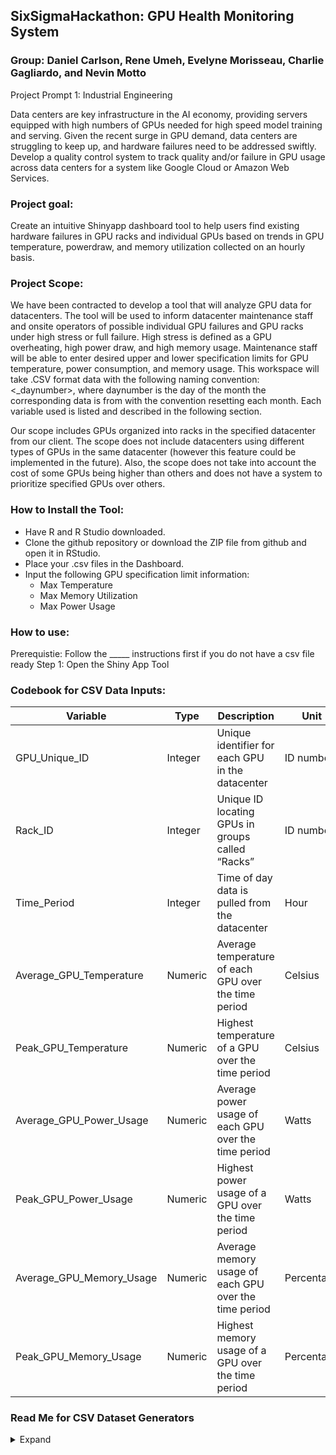 ## SixSigmaHackathon: GPU Health Monitoring System
### Group: Daniel Carlson, Rene Umeh, Evelyne Morisseau, Charlie Gagliardo, and Nevin Motto

Project Prompt 1: Industrial Engineering

Data centers are key infrastructure in the AI economy, providing servers equipped with high numbers of GPUs needed for high speed model training and serving. Given the recent surge in GPU demand, data centers are struggling to keep up, and hardware failures need to be addressed swiftly. Develop a quality control system to track quality and/or failure in GPU usage across data centers for a system like Google Cloud or Amazon Web Services.

### Project goal:

Create an intuitive Shinyapp dashboard tool to help users find existing hardware failures in GPU racks and individual GPUs based on trends in GPU temperature, powerdraw, and memory utilization collected on an hourly basis.

### Project Scope:

We have been contracted to develop a tool that will analyze GPU data for datacenters. The tool will be used to inform datacenter maintenance staff and onsite operators of possible individual GPU failures and GPU racks under high stress or full failure. High stress is defined as a GPU overheating, high power draw, and high memory usage. Maintenance staff will be able to enter desired upper and lower specification limits for GPU temperature, power consumption, and memory usage. This workspace will take .CSV format data with the following naming convention: <_daynumber>, where daynumber is the day of the month the corresponding data is from with the convention resetting each month. Each variable used is listed and described in the following section. 

Our scope includes GPUs organized into racks in the specified datacenter from our client. The scope does not include datacenters using different types of GPUs in the same datacenter (however this feature could be implemented in the future). Also, the scope does not take into account the cost of some GPUs being higher than others and does not have a system to prioritize specified GPUs over others. 

### How to Install the Tool:

- Have R and R Studio downloaded.
- Clone the github repository or download the ZIP file from github and open it in RStudio.
- Place your .csv files in the Dashboard.
- Input the following GPU specification limit information:
  - Max Temperature
  - Max Memory Utilization
  - Max Power Usage

### How to use:  

Prerequistie: Follow the _____ instructions first if you do not have a csv file ready
Step 1: Open the Shiny App Tool

### Codebook for CSV Data Inputs:

| Variable                    | Type     | Description                                               | Unit        |
|-----------------------------|----------|-----------------------------------------------------------|-------------|
| GPU_Unique_ID              | Integer  | Unique identifier for each GPU in the datacenter          | ID number   |
| Rack_ID                    | Integer  | Unique ID locating GPUs in groups called “Racks”          | ID number   |
| Time_Period                | Integer  | Time of day data is pulled from the datacenter            | Hour        |
| Average_GPU_Temperature    | Numeric  | Average temperature of each GPU over the time period      | Celsius     |
| Peak_GPU_Temperature       | Numeric  | Highest temperature of a GPU over the time period         | Celsius     |
| Average_GPU_Power_Usage    | Numeric  | Average power usage of each GPU over the time period      | Watts       |
| Peak_GPU_Power_Usage       | Numeric  | Highest power usage of a GPU over the time period         | Watts       |
| Average_GPU_Memory_Usage   | Numeric  | Average memory usage of each GPU over the time period     | Percentage  |
| Peak_GPU_Memory_Usage      | Numeric  | Highest memory usage of a GPU over the time period        | Percentage  |


### Read Me for CSV Dataset Generators
<details> 
<summary>Expand</summary>
  
#### General Overview/Purpose:
There are three CSV Dataset Generators, each designed to simulate different GPU failure scenarios in a datacenter environment:

dataset_generator_no_GPU_failure.R
- All GPUs and racks are running at optimal, safe metrics.
- Represents a fully healthy datacenter with no hardware issues.

dataset_generator_with_errors.R
- Most GPUs operate at normal levels.
- A specified percentage of GPUs (default 30%) run near failure thresholds of overheating, high power draw, or high memory utilization.
- Simulates a datacenter with some GPUs under high stress requiring immediate maintenance or monitoring.

dataset_generator_with_dead_GPUs.R
- Most GPUs are healthy.
- A specified number of GPUs (default 3) are completely dead or shut down (no power draw or memory usage).
- Another specified percentage (default 30%) of GPUs are close to failure but still operational.
-Simulates a datacenter containing:
  -Healthy GPUs running safely,
  -Dead GPUs that need replacement, and
  -High-stress GPUs requiring maintenance intervention.

#### How to Install: 
- Download the .csv generator files from the github repository.
- Run in R or RStudio.

#### How to use .csv Generator:
- Open the .csv generator code that you just installed .
- With in the generator code modify the sections labelled with comments. The following can be changed:
  - The number of racks, GPUs, and time period
  - (If using a generator that adds GPUs close to failure or dead) The percentage of GPUs that will be close to fail and the number of GPUs that will be dead.
  - The filename of the outputted csv file (recommended to change per run so as to not overwrite any csv files accidentally) & the file directory for where you wish to store the csv files in your computer.
- Once you are happy with the specifications that you have chosen, run the code! 

#### Dataset Notes:
For our generated simulated datasets we used the following inputs:
 - Number of Racks: 10
 - GPUs per Rack: 5
 - Time Periods: 24 (24 hour day, so data is collected per hour)
 - Total Data Points: 1200
 - Temperature Range: 30 ℃ to 90 ℃
</details>
